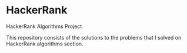 # HackerRank
HackerRank Algorithms Project

This repository consists of the solutions to the problems that I solved on HackerRank algorithms section.
